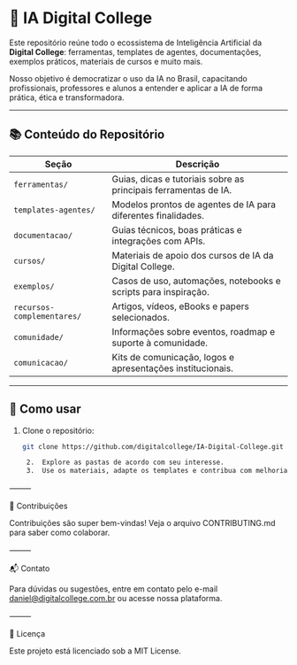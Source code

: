 # 🤖 IA Digital College

Este repositório reúne todo o ecossistema de Inteligência Artificial da **Digital College**: ferramentas, templates de agentes, documentações, exemplos práticos, materiais de cursos e muito mais.

Nosso objetivo é democratizar o uso da IA no Brasil, capacitando profissionais, professores e alunos a entender e aplicar a IA de forma prática, ética e transformadora.

---

## 📚 Conteúdo do Repositório

| Seção                  | Descrição                                                                 |
|------------------------|--------------------------------------------------------------------------|
| `ferramentas/`         | Guias, dicas e tutoriais sobre as principais ferramentas de IA.          |
| `templates-agentes/`   | Modelos prontos de agentes de IA para diferentes finalidades.            |
| `documentacao/`        | Guias técnicos, boas práticas e integrações com APIs.                    |
| `cursos/`              | Materiais de apoio dos cursos de IA da Digital College.                  |
| `exemplos/`            | Casos de uso, automações, notebooks e scripts para inspiração.           |
| `recursos-complementares/` | Artigos, vídeos, eBooks e papers selecionados.                         |
| `comunidade/`          | Informações sobre eventos, roadmap e suporte à comunidade.               |
| `comunicacao/`         | Kits de comunicação, logos e apresentações institucionais.               |

---

## 🚀 Como usar

1. Clone o repositório:
   ```bash
   git clone https://github.com/digitalcollege/IA-Digital-College.git

	2.	Explore as pastas de acordo com seu interesse.
	3.	Use os materiais, adapte os templates e contribua com melhorias!

⸻

🤝 Contribuições

Contribuições são super bem-vindas! Veja o arquivo CONTRIBUTING.md para saber como colaborar.

⸻

📬 Contato

Para dúvidas ou sugestões, entre em contato pelo e-mail daniel@digitalcollege.com.br ou acesse nossa plataforma.

⸻

🧠 Licença

Este projeto está licenciado sob a MIT License.
